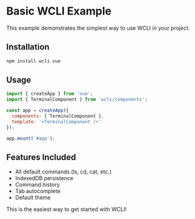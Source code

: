 # Basic WCLI Example

This example demonstrates the simplest way to use WCLI in your project.

## Installation

```bash
npm install wcli vue
```

## Usage

```javascript
import { createApp } from 'vue';
import { TerminalComponent } from 'wcli/components';

const app = createApp({
  components: { TerminalComponent },
  template: '<TerminalComponent />'
});

app.mount('#app');
```

## Features Included

- All default commands (ls, cd, cat, etc.)
- IndexedDB persistence
- Command history
- Tab autocomplete
- Default theme

This is the easiest way to get started with WCLI!

